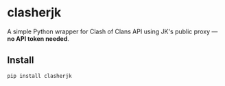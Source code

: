 # clasherjk

A simple Python wrapper for Clash of Clans API using JK's public proxy — **no API token needed**.

## Install
```bash
pip install clasherjk